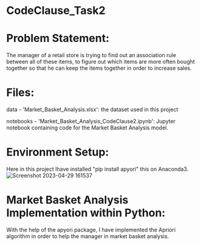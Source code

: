 # CodeClause_Task2

# Problem Statement:

The manager of a retail store is trying to find out an association rule between all of these items, to figure out which items are more often bought together so that he can keep the items together in order to increase sales.

# Files:

data - 'Market_Basket_Analysis.xlsx': the dataset used in this project

notebooks - 'Market_Basket_Analysis_CodeClause2.ipynb': Jupyter notebook containing code for the Market Basket Analysis model.

# Environment Setup:

Here in this project Ihave installed "pip install apyori" this on Anaconda3.
![Screenshot 2023-04-29 161537](https://user-images.githubusercontent.com/84776587/235298665-4d5da940-ef23-4c5c-bd97-157137d44bcc.png)

# Market Basket Analysis Implementation within Python:

With the help of the apyori package, I have implemented the Apriori algorithm in order to help the manager in market basket analysis.




